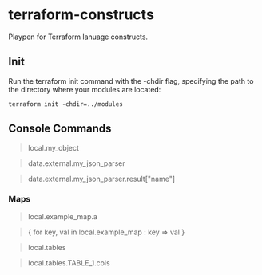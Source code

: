 # terraform-constructs

Playpen for Terraform lanuage constructs.

## Init

Run the terraform init command with the -chdir flag, specifying the path to the directory where your modules are located:
```
terraform init -chdir=../modules
```

## Console Commands

> local.my_object

> data.external.my_json_parser

> data.external.my_json_parser.result["name"]

### Maps

> local.example_map.a

> { for key, val in local.example_map : key => val }

> local.tables

> local.tables.TABLE_1.cols